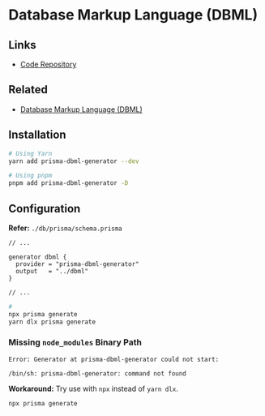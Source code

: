 # Database Markup Language (DBML)

## Links

- [Code Repository](https://github.com/notiz-dev/prisma-dbml-generator)

## Related

- [Database Markup Language (DBML)](/dbml.md)

## Installation

```sh
# Using Yarn
yarn add prisma-dbml-generator --dev

# Using pnpm
pnpm add prisma-dbml-generator -D
```

## Configuration

**Refer:** `./db/prisma/schema.prisma`

```prisma
// ...

generator dbml {
  provider = "prisma-dbml-generator"
  output   = "../dbml"
}

// ...
```

```sh
#
npx prisma generate
yarn dlx prisma generate
```

### Missing `node_modules` Binary Path

```log
Error: Generator at prisma-dbml-generator could not start:

/bin/sh: prisma-dbml-generator: command not found
```

**Workaround:** Try use with `npx` instead of `yarn dlx`.

```sh
npx prisma generate
```
